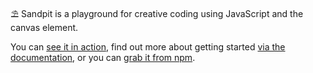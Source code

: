 ⛱ Sandpit is a playground for creative coding using JavaScript and the canvas element.

You can [see it in action](https://sandpitjs.com), find out more about getting started [via the documentation](http://sandpitjs.com/docs), or you can [grab it from npm](https://www.npmjs.com/package/sandpit).
